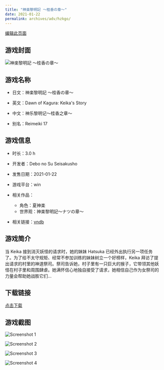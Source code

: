 ```yaml
---
title: "神楽黎明記 ～桂香の章～"
date: 2021-01-22
permalink: archives/adv/hzkgo/
---
```

[编辑此页面](https://github.com/ACG-3/ADV3-source/blob/main/source/_posts/%E7%A5%9E%E6%A5%BD%E9%BB%8E%E6%98%8E%E8%A8%98%20%EF%BD%9E%E6%A1%82%E9%A6%99%E3%81%AE%E7%AB%A0%EF%BD%9E.md)

## 游戏封面

![神楽黎明記 ～桂香の章～](https://pan.timero.xyz/d/onedrive/img_lib_001/%E7%A5%9E%E6%A5%BD%E9%BB%8E%E6%98%8E%E8%A8%98%20%EF%BD%9E%E6%A1%82%E9%A6%99%E3%81%AE%E7%AB%A0%EF%BD%9E_cover.avif)


## 游戏名称

- 日文：神楽黎明記 ～桂香の章～
- 英文：Dawn of Kagura: Keika's Story
- 中文：神乐黎明记～桂香之章～

- 别名：Reimeiki 17


## 游戏信息

- 时长：3.0 h
- 开发者：Debo no Su Seisakusho
- 发售日期：2021-01-22
- 游戏平台：win
- 相关作品：
   - 角色：夏神楽
   - 世界观：神楽黎明記～ナツの章～

- 相关链接：[vndb](https://vndb.org/v30209)


## 游戏简介

当 Keika 接到消灭妖怪的请求时，她的妹妹 Hatsuka 已经外出执行另一项任务了。为了给不太守规矩、经常不参加训练的妹妹树立一个好榜样，Keika 拜访了提出请求的村里的神道祭司。祭司告诉她，村子里有一只巨大的猴子，它带领其他妖怪在村子里和周围肆虐。她满怀信心地独自接受了请求，她相信自己作为女祭司的力量会帮助她战胜它们...




## 下载链接

[点击下载](https://pan.timero.xyz/onedrive/adv_lib_001/%E7%A5%9E%E6%A5%BD%E9%BB%8E%E6%98%8E%E8%A8%98%20%EF%BD%9E%E6%A1%82%E9%A6%99%E3%81%AE%E7%AB%A0%EF%BD%9E)


## 游戏截图


![Screenshot 1](https://pan.timero.xyz/d/onedrive/img_lib_001/%E7%A5%9E%E6%A5%BD%E9%BB%8E%E6%98%8E%E8%A8%98%20%EF%BD%9E%E6%A1%82%E9%A6%99%E3%81%AE%E7%AB%A0%EF%BD%9E_Screenshot_1.avif)

![Screenshot 2](https://pan.timero.xyz/d/onedrive/img_lib_001/%E7%A5%9E%E6%A5%BD%E9%BB%8E%E6%98%8E%E8%A8%98%20%EF%BD%9E%E6%A1%82%E9%A6%99%E3%81%AE%E7%AB%A0%EF%BD%9E_Screenshot_2.avif)

![Screenshot 3](https://pan.timero.xyz/d/onedrive/img_lib_001/%E7%A5%9E%E6%A5%BD%E9%BB%8E%E6%98%8E%E8%A8%98%20%EF%BD%9E%E6%A1%82%E9%A6%99%E3%81%AE%E7%AB%A0%EF%BD%9E_Screenshot_3.avif)

![Screenshot 4](https://pan.timero.xyz/d/onedrive/img_lib_001/%E7%A5%9E%E6%A5%BD%E9%BB%8E%E6%98%8E%E8%A8%98%20%EF%BD%9E%E6%A1%82%E9%A6%99%E3%81%AE%E7%AB%A0%EF%BD%9E_Screenshot_4.avif)

